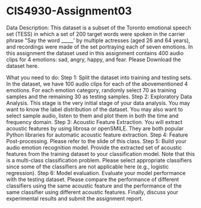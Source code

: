 # CIS4930-Assignment03

Data Description: This dataset is a subset of the Toronto emotional speech set (TESS) in which a set of 200 target words were spoken in the carrier phrase "Say the word _____' by multiple actresses (aged 26 and 64 years), and recordings were made of the set portraying each of seven emotions. In this assignment the dataset used in this assignment contains 400 audio clips for 4 emotions: sad, angry, happy, and fear. Please Download the dataset here.

What you need to do:
Step 1: Split the dataset into training and testing sets. In the dataset, we have 100 audio clips for each of the abovementioned 4 emotions. For each emotion category, randomly select 70 as training samples and the remaining 30 as testing samples. 
Step 2: Exploratory Data Analysis. This stage is the very initial stage of your data analysis. You may want to know the label distribution of the dataset. You may also want to select sample audio, listen to them and plot them in both the time and frequency domain.
Step 3: Acoustic Feature Extraction. You will extract acoustic features by using librosa or openSMILE. They are both popular Python libraries for automatic acoustic feature extraction.
Step 4: Feature Post-processing. Please refer to the slide of this class.
Step 5: Build your audio emotion recognition model. Provide the extracted set of acoustic features from the training dataset to your classification model. Note that this is a multi-class classification problem. Please select appropriate classifiers since some of the classifiers are not applicable here (e.g., logistic regression).
Step 6: Model evaluation. Evaluate your model performance with the testing dataset. Please compare the performance of different classifiers using the same acoustic feature and the performance of the same classifier using different acoustic features. Finally, discuss your experimental results and submit the assignment report.
